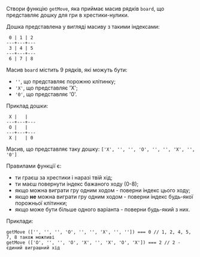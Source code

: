 Створи функцію `getMove`, яка приймає масив рядків `board`, що представляє дошку
для гри в хрестики-нулики.

Дошка представлена ​​у вигляді масиву з такими індексами:

```
 0 | 1 | 2
---+---+---
 3 | 4 | 5
---+---+---
 6 | 7 | 8
```

Масив `board` містить 9 рядків, які можуть бути:

- `''`, що представляє порожню клітинку;
- `'X'`, що представляє 'X';
- `'0'`, що представляє '0'.

Приклад дошки:

```
 X |   |
---+---+---
 O |   |
---+---+---
 X |   | 0
```

Масив, що представляє таку дошку:
`['X', '', '', 'O', '', '', 'X', '', '0']`

Правилами функції є:

- ти граєш за хрестики і наразі твій хід;
- ти маєш повернути індекс бажаного ходу (0-8);
- якщо можна виграти гру одним ходом - поверни індекс цього ходу;
- якщо **не** можна виграти гру одним ходом - поверни індекс будь-якої порожньої клітинки;
- якщо може бути більше одного варіанта - поверни будь-який з них.

Приклади:

```
getMove (['', '', '', 'O', '', '', 'X', '', '']) === 0 // 1, 2, 4, 5, 7, 8 також можливі
getMove (['O', '', '', 'O', 'X', '', 'X', 'O', 'X']) === 2 // 2 - єдиний виграшний хід
```
